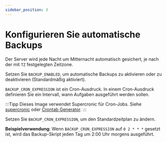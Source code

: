 ```yaml
---
sidebar_position: 3
---
```


# Konfigurieren Sie automatische Backups

Der Server wird jede Nacht um Mitternacht automatisch gesichert, je nach der mit `TZ` festgelegten Zeitzone.

Setzen Sie `BACKUP_ENABLED`, um automatische Backups zu aktivieren oder zu deaktivieren (Standardmäßig aktiviert).

`BACKUP_CRON_EXPRESSION` ist ein Cron-Ausdruck. In einem Cron-Ausdruck definieren Sie ein Intervall, wann Aufgaben
ausgeführt werden sollen.

:::Tipp
Dieses Image verwendet Supercronic für Cron-Jobs.
Siehe [supercronic](https://github.com/aptible/supercronic#crontab-format)
oder [Crontab Generator](https://crontab-generator.org).
:::

Setzen Sie `BACKUP_CRON_EXPRESSION`, um den Standardzeitplan zu ändern.

**Beispielverwendung**: Wenn `BACKUP_CRON_EXPRESSION` auf `0 2 * * *` gesetzt ist, wird das Backup-Skript jeden Tag um
2:00 Uhr morgens ausgeführt.

